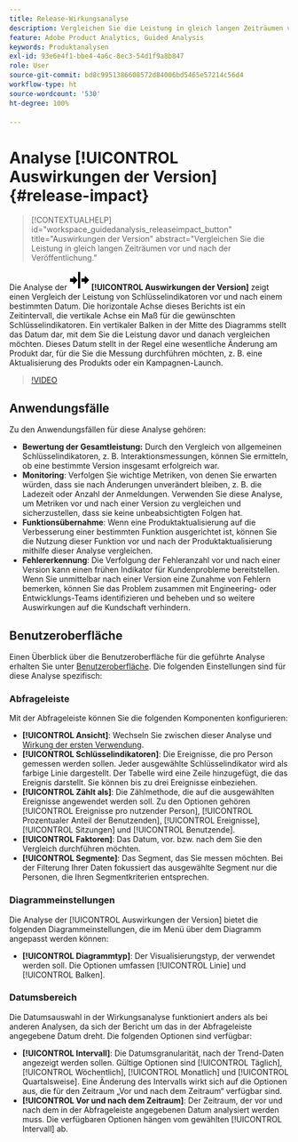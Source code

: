 ```yaml
---
title: Release-Wirkungsanalyse
description: Vergleichen Sie die Leistung in gleich langen Zeiträumen vor und nach der Veröffentlichung.
feature: Adobe Product Analytics, Guided Analysis
keywords: Produktanalysen
exl-id: 93e6e4f1-bbe4-4a6c-8ec3-54d1f9a8b847
role: User
source-git-commit: bd8c9951386608572d84006bd5465e57214c56d4
workflow-type: ht
source-wordcount: '530'
ht-degree: 100%

---
```


# Analyse [!UICONTROL Auswirkungen der Version] {#release-impact}

<!-- markdownlint-disable MD034 -->

>[!CONTEXTUALHELP]
>id="workspace_guidedanalysis_releaseimpact_button"
>title="Auswirkungen der Version"
>abstract="Vergleichen Sie die Leistung in gleich langen Zeiträumen vor und nach der Veröffentlichung."

<!-- markdownlint-enable MD034 -->

Die Analyse der ![Release](/help/assets/icons/Release.svg) **[!UICONTROL Auswirkungen der Version]** zeigt einen Vergleich der Leistung von Schlüsselindikatoren vor und nach einem bestimmten Datum. Die horizontale Achse dieses Berichts ist ein Zeitintervall, die vertikale Achse ein Maß für die gewünschten Schlüsselindikatoren. Ein vertikaler Balken in der Mitte des Diagramms stellt das Datum dar, mit dem Sie die Leistung davor und danach vergleichen möchten. Dieses Datum stellt in der Regel eine wesentliche Änderung am Produkt dar, für die Sie die Messung durchführen möchten, z. B. eine Aktualisierung des Produkts oder ein Kampagnen-Launch.

>[!VIDEO](https://video.tv.adobe.com/v/3423449/?quality=12&learn=on&captions=ger)

## Anwendungsfälle

Zu den Anwendungsfällen für diese Analyse gehören:

* **Bewertung der Gesamtleistung:** Durch den Vergleich von allgemeinen Schlüsselindikatoren, z. B. Interaktionsmessungen, können Sie ermitteln, ob eine bestimmte Version insgesamt erfolgreich war.
* **Monitoring**: Verfolgen Sie wichtige Metriken, von denen Sie erwarten würden, dass sie nach Änderungen unverändert bleiben, z. B. die Ladezeit oder Anzahl der Anmeldungen. Verwenden Sie diese Analyse, um Metriken vor und nach einer Version zu vergleichen und sicherzustellen, dass sie keine unbeabsichtigten Folgen hat.
* **Funktionsübernahme**: Wenn eine Produktaktualisierung auf die Verbesserung einer bestimmten Funktion ausgerichtet ist, können Sie die Nutzung dieser Funktion vor und nach der Produktaktualisierung mithilfe dieser Analyse vergleichen.
* **Fehlererkennung**: Die Verfolgung der Fehleranzahl vor und nach einer Version kann einen frühen Indikator für Kundenprobleme bereitstellen. Wenn Sie unmittelbar nach einer Version eine Zunahme von Fehlern bemerken, können Sie das Problem zusammen mit Engineering- oder Entwicklungs-Teams identifizieren und beheben und so weitere Auswirkungen auf die Kundschaft verhindern.

## Benutzeroberfläche

Einen Überblick über die Benutzeroberfläche für die geführte Analyse erhalten Sie unter [Benutzeroberfläche](../overview.md#interface). Die folgenden Einstellungen sind für diese Analyse spezifisch:

### Abfrageleiste

Mit der Abfrageleiste können Sie die folgenden Komponenten konfigurieren:

* **[!UICONTROL Ansicht]**: Wechseln Sie zwischen dieser Analyse und [Wirkung der ersten Verwendung](first-use-impact.md).
* **[!UICONTROL Schlüsselindikatoren]**: Die Ereignisse, die pro Person gemessen werden sollen. Jeder ausgewählte Schlüsselindikator wird als farbige Linie dargestellt. Der Tabelle wird eine Zeile hinzugefügt, die das Ereignis darstellt. Sie können bis zu drei Ereignisse einbeziehen.
* **[!UICONTROL Zählt als]**: Die Zählmethode, die auf die ausgewählten Ereignisse angewendet werden soll. Zu den Optionen gehören [!UICONTROL Ereignisse pro nutzender Person], [!UICONTROL Prozentualer Anteil der Benutzenden], [!UICONTROL Ereignisse], [!UICONTROL Sitzungen] und [!UICONTROL Benutzende].
* **[!UICONTROL Faktoren]**: Das Datum, vor. bzw. nach dem Sie den Vergleich durchführen möchten.
* **[!UICONTROL Segmente]**: Das Segment, das Sie messen möchten. Bei der Filterung Ihrer Daten fokussiert das ausgewählte Segment nur die Personen, die Ihren Segmentkriterien entsprechen.

### Diagrammeinstellungen

Die Analyse der [!UICONTROL Auswirkungen der Version] bietet die folgenden Diagrammeinstellungen, die im Menü über dem Diagramm angepasst werden können:

* **[!UICONTROL Diagrammtyp]**: Der Visualisierungstyp, der verwendet werden soll. Die Optionen umfassen [!UICONTROL Linie] und [!UICONTROL Balken].

### Datumsbereich

Die Datumsauswahl in der Wirkungsanalyse funktioniert anders als bei anderen Analysen, da sich der Bericht um das in der Abfrageleiste angegebene Datum dreht. Die folgenden Optionen sind verfügbar:

* **[!UICONTROL Intervall]**: Die Datumsgranularität, nach der Trend-Daten angezeigt werden sollen. Gültige Optionen sind [!UICONTROL Täglich], [!UICONTROL Wöchentlich], [!UICONTROL Monatlich] und [!UICONTROL Quartalsweise]. Eine Änderung des Intervalls wirkt sich auf die Optionen aus, die für den Zeitraum „Vor und nach dem Zeitraum“ verfügbar sind.
* **[!UICONTROL Vor und nach dem Zeitraum]**: Der Zeitraum, der vor und nach dem in der Abfrageleiste angegebenen Datum analysiert werden muss. Die verfügbaren Optionen hängen vom gewählten [!UICONTROL Intervall] ab.


<!--
## Example

See below for an example of the analysis.

![Release impact](../assets/release-impact.png)

-->
